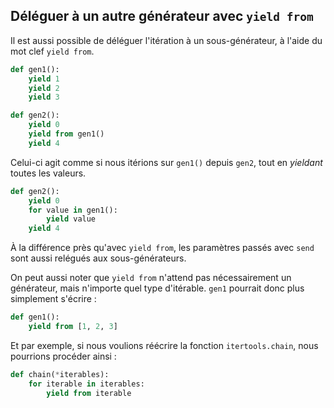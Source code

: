 ## Déléguer à un autre générateur avec `yield from`

Il est aussi possible de déléguer l'itération à un sous-générateur, à l'aide du mot clef `yield from`.

```python
def gen1():
    yield 1
    yield 2
    yield 3

def gen2():
    yield 0
    yield from gen1()
    yield 4
```

Celui-ci agit comme si nous itérions sur `gen1()` depuis `gen2`, tout en *yieldant* toutes les valeurs.

```python
def gen2():
    yield 0
    for value in gen1():
        yield value
    yield 4
```

À la différence près qu'avec `yield from`, les paramètres passés avec `send` sont aussi relégués aux sous-générateurs.

On peut aussi noter que `yield from` n'attend pas nécessairement un générateur, mais n'importe quel type d'itérable. `gen1` pourrait donc plus simplement s'écrire :

```python
def gen1():
    yield from [1, 2, 3]
```

Et par exemple, si nous voulions réécrire la fonction `itertools.chain`, nous pourrions procéder ainsi :

```python
def chain(*iterables):
    for iterable in iterables:
        yield from iterable
```
